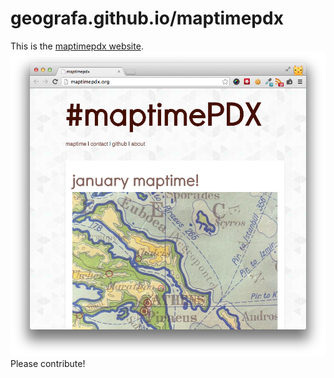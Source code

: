 geografa.github.io/maptimepdx
=================

This is the [maptimepdx website](http://maptimepdx.org). 
![](images/maptime-scrnshot.png)
Please contribute! 
